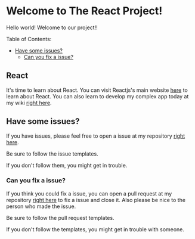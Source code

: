 # Welcome to The React Project!

Hello world! Welcome to our project!!

Table of Contents:

- [Have some issues?](https://github.com/zixuan75/react-project/blob/master/contributing.md#Have-some-issues)
  - [Can you fix a issue?](https://github.com/zixuan75/react-project/blob/master/contributing.md#Can-you-fix-a-issue)

## React

It's time to learn about React. You can visit Reactjs's main website [here](https://www.reactjs.org) to learn about React.
You can also learn to develop my complex app today at my wiki [right here](https://github.com/zixuan75/react-project/wiki).

## Have some issues?

If you have issues, please feel free to open a issue at my repository [right here](https://github.com/zixuan75/react-project/issues).

Be sure to follow the issue templates.

If you don't follow them, you might get in trouble.

### Can you fix a issue?

If you think you could fix a issue, you can open a pull request at my repository [right here](https://github.com/zixuan75/react-project/pulls) to fix a issue and close it. Also please be nice to the person who made the issue.

Be sure to follow the pull request templates.

If you don't follow the templates, you might get in trouble with someone.
